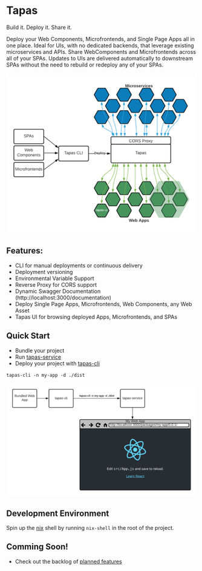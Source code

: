# Tapas

Build it. Deploy it. Share it.

Deploy your Web Components, Microfrontends, and Single Page Apps all in one place. Ideal for UIs, with no dedicated backends, that leverage existing microservices and APIs. Share WebComponents and Microfrontends across all of your SPAs. Updates to UIs are delivered automatically to downstream SPAs without the need to rebuild or redeploy any of your SPAs.

![diagram of tapas high level concept](./tapas-concept.png "Tapas high-level concept")

## Features:

- CLI for manual deployments or continuous delivery
- Deployment versioning
- Environmental Variable Support
- Reverse Proxy for CORS support
- Dynamic Swagger Documentation (http://localhost:3000/documentation)
- Deploy Single Page Apps, Microfrontends, Web Components, any Web Asset
- Tapas UI for browsing deployed Apps, Microfrontends, and SPAs

## Quick Start

- Bundle your project
- Run [tapas-service](./tapas-service)
- Deploy your project with [tapas-cli](./tapas-ui)

```
tapas-cli -n my-app -d ./dist
```

![diagram of how to use tapas](./tapas-usage-diagram.png "Tapas usage diagram")

## Development Environment

Spin up the [nix](https://nixos.org/guides/install-nix.html) shell by running `nix-shell` in the root of the project.

## Comming Soon!

- Check out the backlog of [planned features](https://github.com/greymatter-io/tapas/issues?q=is%3Aopen+is%3Aissue+label%3Aenhancement)
